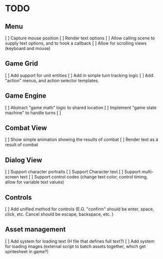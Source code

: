# TODO

## Menu

[ ] Capture mouse position
[ ] Render text options
[ ] Allow calling scene to supply text options, and to hook a callback
[ ] Allow for scrolling views (keyboard and mouse)

## Game Grid

[ ] Add support for unit entities
[ ] Add in simple turn tracking logic
[ ] Add "action" menus, and action selector templates.

## Game Engine

[ ] Abstract "game math" logic to shared location
[ ] Implement "game state machine" to handle turns
[ ] 

## Combat View

[ ] Show simple animation showing the results of combat
[ ] Render text as a result of combat

## Dialog View

[ ] Support character portraits
[ ] Support Character text
[ ] Support multi-screen text
[ ] Support control codes (change text color, control timing, allow for variable text values)

## Controls

[ ] Add unified method for controls (E.G. "confirm" should be enter, space, click, etc. Cancel should be escape, backspace, etc. )

## Asset management

[ ] Add system for loading text (H file that defines full text?)
[ ] Add system for loading images (external script to batch assets together, which get spritesheet in game?)
